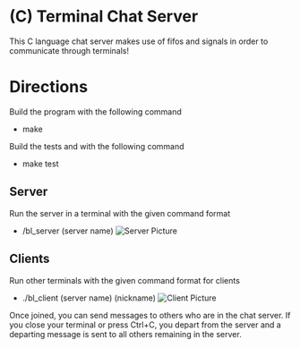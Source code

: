 # (C) Terminal Chat Server
This C language chat server makes use of fifos and signals in order to communicate through terminals!

# Directions
Build the program with the following command
- make

Build the tests and with the following command
- make test

## Server
Run the server in a terminal with the given command format
- /bl_server (server name)
![Server Picture](https://i.imgur.com/IDNOJRN.png)

## Clients
Run other terminals with the given command format for clients
- ./bl_client (server name) (nickname)
![Client Picture](https://i.imgur.com/3iBbbYY.png)


Once joined, you can send messages to others who are in the chat server.  If you close your terminal or press Ctrl+C, you depart from the server and a departing message is sent to all others remaining in the server.
